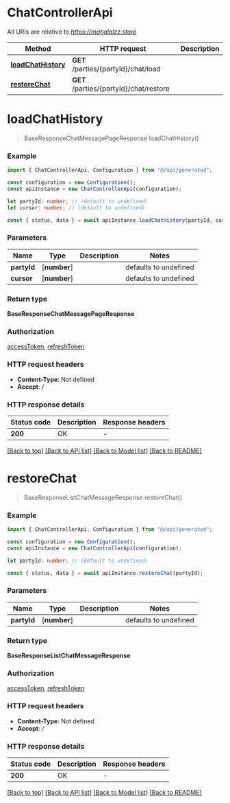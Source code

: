 # ChatControllerApi

All URIs are relative to *https://matjalalzz.store*

| Method                                  | HTTP request                            | Description |
| --------------------------------------- | --------------------------------------- | ----------- |
| [**loadChatHistory**](#loadchathistory) | **GET** /parties/{partyId}/chat/load    |             |
| [**restoreChat**](#restorechat)         | **GET** /parties/{partyId}/chat/restore |             |

# **loadChatHistory**

> BaseResponseChatMessagePageResponse loadChatHistory()

### Example

```typescript
import { ChatControllerApi, Configuration } from "@/api/generated";

const configuration = new Configuration();
const apiInstance = new ChatControllerApi(configuration);

let partyId: number; // (default to undefined)
let cursor: number; // (default to undefined)

const { status, data } = await apiInstance.loadChatHistory(partyId, cursor);
```

### Parameters

| Name        | Type         | Description | Notes                 |
| ----------- | ------------ | ----------- | --------------------- |
| **partyId** | [**number**] |             | defaults to undefined |
| **cursor**  | [**number**] |             | defaults to undefined |

### Return type

**BaseResponseChatMessagePageResponse**

### Authorization

[accessToken](../README.md#accessToken), [refreshToken](../README.md#refreshToken)

### HTTP request headers

- **Content-Type**: Not defined
- **Accept**: _/_

### HTTP response details

| Status code | Description | Response headers |
| ----------- | ----------- | ---------------- |
| **200**     | OK          | -                |

[[Back to top]](#) [[Back to API list]](../README.md#documentation-for-api-endpoints) [[Back to Model list]](../README.md#documentation-for-models) [[Back to README]](../README.md)

# **restoreChat**

> BaseResponseListChatMessageResponse restoreChat()

### Example

```typescript
import { ChatControllerApi, Configuration } from "@/api/generated";

const configuration = new Configuration();
const apiInstance = new ChatControllerApi(configuration);

let partyId: number; // (default to undefined)

const { status, data } = await apiInstance.restoreChat(partyId);
```

### Parameters

| Name        | Type         | Description | Notes                 |
| ----------- | ------------ | ----------- | --------------------- |
| **partyId** | [**number**] |             | defaults to undefined |

### Return type

**BaseResponseListChatMessageResponse**

### Authorization

[accessToken](../README.md#accessToken), [refreshToken](../README.md#refreshToken)

### HTTP request headers

- **Content-Type**: Not defined
- **Accept**: _/_

### HTTP response details

| Status code | Description | Response headers |
| ----------- | ----------- | ---------------- |
| **200**     | OK          | -                |

[[Back to top]](#) [[Back to API list]](../README.md#documentation-for-api-endpoints) [[Back to Model list]](../README.md#documentation-for-models) [[Back to README]](../README.md)
